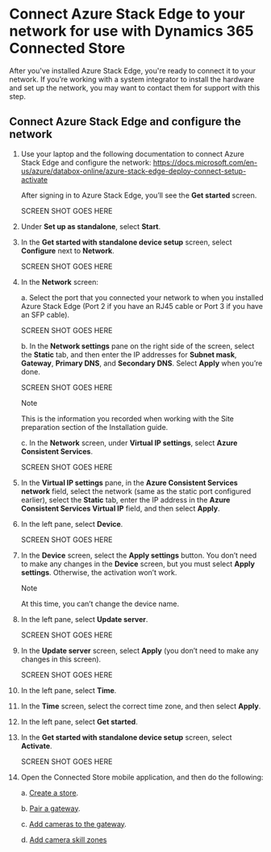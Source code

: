 

# Connect Azure Stack Edge to your network for use with Dynamics 365 Connected Store

After you've installed Azure Stack Edge, you're ready to connect it to your network. If you’re working with a system integrator to install the hardware and set up the network, you may want to contact them for support with this step. 

## Connect Azure Stack Edge and configure the network

1. Use your laptop and the following documentation to connect Azure Stack Edge and configure the network: https://docs.microsoft.com/en-us/azure/databox-online/azure-stack-edge-deploy-connect-setup-activate

   After signing in to Azure Stack Edge, you’ll see the **Get started** screen.
    
   SCREEN SHOT GOES HERE
 
2. Under **Set up as standalone**, select **Start**. 

3. In the **Get started with standalone device setup** screen, select **Configure** next to **Network**.

   SCREEN SHOT GOES HERE
 
4. In the **Network** screen:

   a. Select the port that you connected your network to when you installed Azure Stack Edge (Port 2 if you have an RJ45 cable or Port 3 if you have an SFP cable).
    
   SCREEN SHOT GOES HERE
 
   b. In the **Network settings** pane on the right side of the screen, select the **Static** tab, and then enter the IP addresses for **Subnet mask**, **Gateway**, **Primary DNS**, and **Secondary DNS**. Select **Apply** when you’re done.

   SCREEN SHOT GOES HERE
 
   > [!NOTE]
   > This is the information you recorded when working with the Site preparation section of the Installation guide. 
    
   c. In the **Network** screen, under **Virtual IP settings**, select **Azure Consistent Services**.

   SCREEN SHOT GOES HERE
 
5. In the **Virtual IP settings** pane, in the **Azure Consistent Services network** field, select the network (same as the static port configured earlier), select the **Static** tab, enter the IP address in the **Azure Consistent Services Virtual IP** field, and then select **Apply**.

6. In the left pane, select **Device**.

    SCREEN SHOT GOES HERE
 
7. In the **Device** screen, select the **Apply settings** button. You don’t need to make any changes in the **Device** screen, but you must select **Apply settings**. Otherwise, the activation won’t work.
 
   > [!NOTE]
   > At this time, you can’t change the device name. 

8. In the left pane, select **Update server**.

   SCREEN SHOT GOES HERE

9. In the **Update server** screen, select **Apply** (you don’t need to make any changes in this screen).

   SCREEN SHOT GOES HERE
 
10.	In the left pane, select **Time**.

11.	In the **Time** screen, select the correct time zone, and then select **Apply**. 

12.	In the left pane, select **Get started**.

13.	In the **Get started with standalone device setup** screen, select **Activate**. 

    SCREEN SHOT GOES HERE
 
14.	Open the Connected Store mobile application, and then do the following:

    a. [Create a store](mobile-app-create-store.md).
    
    b. [Pair a gateway](mobile-app-pair-gateway.md).
    
    c. [Add cameras to the gateway](mobile-app-add-cameras.md).
    
    d. [Add camera skill zones](mobile-app-add-camera-skill-zones.md)
